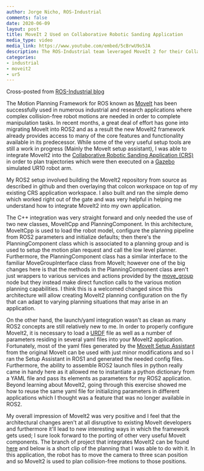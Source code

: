 ```yaml
---
author: Jorge Nicho, ROS-Industrial
comments: false
date: 2020-06-09
layout: post
title: MoveIt 2 Used on Collaborative Robotic Sanding Application
media_type: video
media_link: https://www.youtube.com/embed/5cBrwU9o5JA
description: The ROS-Industrial team leveraged MoveIt 2 for their Collaborative Robotic Sanding Application.
categories:
- industrial
- moveit2
- ur5
---
```


Cross-posted from <a href="https://rosindustrial.org/news/2020/4/29/using-moveit2-on-a-industrial-open-source-application" target="_blank">ROS-Industrial blog</a>

The Motion Planning Framework for ROS known as [MoveIt](/) has been successfully used in numerous industrial and research applications where complex collision-free robot motions are needed in order to complete manipulation tasks. In recent months, a great deal of effort has gone into migrating MoveIt into ROS2 and as a result the new MoveIt2 framework already provides access to many of the core features and functionality available in its predecessor. While some of the very useful setup tools are still a work in progress (Mainly the MoveIt setup assistant), I was able to integrate MoveIt2 into the <a href="https://github.com/swri-robotics/collaborative-robotic-sanding" target="_blank">Collaborative Robotic Sanding Application (CRS)</a> in order to plan trajectories which were then executed on a <a href="http://gazebosim.org/" target="_blank">Gazebo</a> simulated UR10 robot arm.

My ROS2 setup involved building the MoveIt2 repository from source as described in github and then overlaying that colcon workspace on top of my existing CRS application workspace. I also built and ran the simple demo which worked right out of the gate and was very helpful in helping me understand how to integrate MoveIt2 into my own application.

The C++ integration was very straight forward and only needed the use of two new classes, MoveItCpp and PlanningComponent. In this architecture, MoveItCpp is used to load the robot model, configure the planning pipeline from ROS2 parameters and initialize defaults; then there's the PlanningComponent class which is associated to a planning group and is used to setup the motion plan request and call the low level planner. Furthermore, the PlanningComponent class has a similar interface to the familiar MoveGroupInterface class from MoveIt; however one of the big changes here is that the methods in the PlanningComponent class aren't just wrappers to various services and actions provided by the [move_group](/documentation/concepts/) node but they instead make direct function calls to the various motion planning capabilities. I think this is a welcomed changed since this architecture will allow creating MoveIt2 planning configuration on the fly that can adapt to varying planning situations that may arise in an application.

On the other hand, the launch/yaml integration wasn't as clean as many ROS2 concepts are still relatively new to me. In order to properly configure MoveIt2, it is necessary to load a <a href="http://wiki.ros.org/urdf" target="_blank">URDF</a> file as well as a number of parameters residing in several yaml files into your MoveIt2 application. Fortunately, most of the yaml files generated by the <a href="https://ros-planning.github.io/moveit_tutorials/doc/setup_assistant/setup_assistant_tutorial.html" target="_blank">MoveIt Setup Assistant</a> from the original MoveIt can be used with just minor modifications and so I ran the Setup Assistant in ROS1 and generated the needed config files. Furthermore, the ability to assemble ROS2 launch files in python really came in handy here as it allowed me to instantiate a python dictionary from a YAML file and pass its elements as parameters for my ROS2 application. Beyond learning about MoveIt2, going through this exercise showed me how to reuse the same yaml file for initializing parameters in different applications which I thought was a feature that was no longer available in ROS2.

My overall impression of MoveIt2 was very positive and I feel that the architectural changes aren't at all disruptive to existing MoveIt developers and furthermore it'll lead to new interesting ways in which the framework gets used; I sure look forward to the porting of other very useful MoveIt components. The branch of project that integrates MoveIt2 can be found <a href="https://github.com/swri-robotics/collaborative-robotic-sanding/tree/moveit2-integration-test" target="_blank">here</a> and below is a short clip of the planning that I was able to do with it. In this application, the robot has to move the camera to three scan position and so MoveIt2 is used to plan collision-free motions to those positions.
